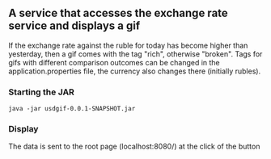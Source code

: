 
## A service that accesses the exchange rate service and displays a gif
If the exchange rate against the ruble for today has become higher than yesterday, then a gif comes with the tag "rich", otherwise "broken". Tags for gifs with different comparison outcomes can be changed in the application.properties file, the currency also changes there (initially rubles).

### Starting the JAR
`java -jar usdgif-0.0.1-SNAPSHOT.jar`

### Display
The data is sent to the root page (localhost:8080/) at the click of the button
